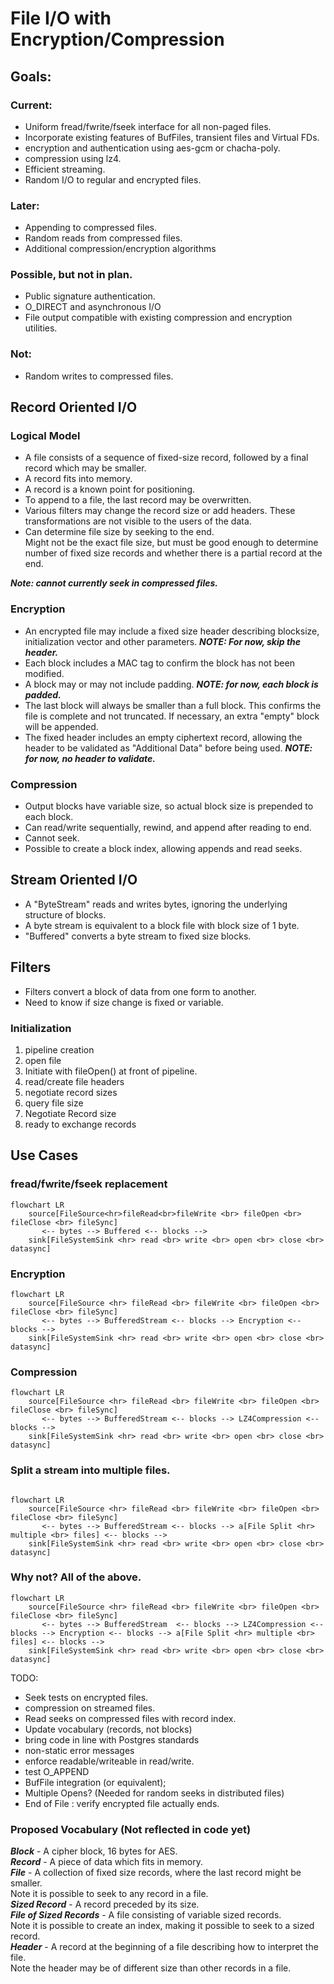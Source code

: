 # File I/O with Encryption/Compression


## Goals:
### Current:
- Uniform fread/fwrite/fseek interface for all non-paged files.
- Incorporate existing features of BufFiles, transient files and Virtual FDs.
- encryption and authentication using aes-gcm or chacha-poly.
- compression using lz4.
- Efficient streaming.
- Random I/O to regular and encrypted files.

### Later:
- Appending to compressed files.
- Random reads from compressed files.
- Additional compression/encryption algorithms

### Possible, but not in plan.
- Public signature authentication.
- O_DIRECT and asynchronous I/O
- File output compatible with existing compression and encryption utilities.

### Not:
 - Random writes to compressed files.


## Record Oriented I/O
### Logical Model
- A file consists of a sequence of fixed-size record, followed by
  a final record which may be smaller.
- A record fits into memory.
- A record is a known point for positioning.
- To append to a file, the last record may be overwritten.
- Various filters may change the record size or add headers. These transformations 
  are not visible to the users of the data.
- Can determine file size by seeking to the end.
  <br>Might not be the exact file size, but must be good enough to determine number
  of fixed size records and whether there is a partial record at the end.
  
***Note: cannot currently seek in compressed files.***

### Encryption
- An encrypted file may include a fixed size header describing blocksize, initialization vector
  and other parameters. ***NOTE: For now, skip the header.***
- Each block includes a MAC tag to confirm the block has not been modified.
- A block may or may not include padding. ***NOTE: for now, each block is padded.***
- The last block will always be smaller than a full block. This confirms
  the file is complete and not truncated. If necessary, an extra "empty" block
  will be appended.
- The fixed header includes an empty ciphertext record,
  allowing the header to be validated as "Additional Data" before being used.
  ***NOTE: for now, no header to validate.***
### Compression
- Output blocks have variable size, so actual block size is prepended 
  to each block.
- Can read/write sequentially, rewind, and append after reading to end.
- Cannot seek.
- Possible to create a block index, allowing appends and read seeks.

## Stream Oriented I/O
- A "ByteStream" reads and writes bytes, ignoring the underlying
  structure of blocks.
- A byte stream is equivalent to a block file with block size of 1 byte.
- "Buffered" converts a byte stream to fixed size blocks.

## Filters
 - Filters convert a block of data from one form to another.
 - Need to know if size change is fixed or variable.

### Initialization
1. pipeline creation
1. open file
  1. Initiate with fileOpen() at front of pipeline.
  1. read/create file headers
  1. negotiate record sizes
  2. query file size
1. Negotiate Record size
1. ready to exchange records


## Use Cases
### fread/fwrite/fseek replacement
```mermaid
flowchart LR 
    source[FileSource<hr>fileRead<br>fileWrite <br> fileOpen <br> fileClose <br> fileSync]
       <-- bytes --> Buffered <-- blocks -->
    sink[FileSystemSink <hr> read <br> write <br> open <br> close <br> datasync]
```

### Encryption
```mermaid 
flowchart LR 
    source[FileSource <hr> fileRead <br> fileWrite <br> fileOpen <br> fileClose <br> fileSync]
       <-- bytes --> BufferedStream <-- blocks --> Encryption <-- blocks --> 
    sink[FileSystemSink <hr> read <br> write <br> open <br> close <br> datasync]
```

### Compression
```mermaid 
flowchart LR
    source[FileSource <hr> fileRead <br> fileWrite <br> fileOpen <br> fileClose <br> fileSync]
       <-- bytes --> BufferedStream <-- blocks --> LZ4Compression <-- blocks --> 
    sink[FileSystemSink <hr> read <br> write <br> open <br> close <br> datasync]
``` 

### Split a stream into multiple files.
```mermaid

flowchart LR
    source[FileSource <hr> fileRead <br> fileWrite <br> fileOpen <br> fileClose <br> fileSync]
       <-- bytes --> BufferedStream <-- blocks --> a[File Split <hr> multiple <br> files] <-- blocks --> 
    sink[FileSystemSink <hr> read <br> write <br> open <br> close <br> datasync]
```

### Why not? All of the above.
```mermaid
flowchart LR
    source[FileSource <hr> fileRead <br> fileWrite <br> fileOpen <br> fileClose <br> fileSync]
       <-- bytes --> BufferedStream  <-- blocks --> LZ4Compression <-- blocks --> Encryption <-- blocks --> a[File Split <hr> multiple <br> files] <-- blocks --> 
    sink[FileSystemSink <hr> read <br> write <br> open <br> close <br> datasync]
```

TODO:
- Seek tests on encrypted files.
- compression on streamed files.
- Read seeks on compressed files with record index.
- Update vocabulary (records, not blocks)
- bring code in line with Postgres standards
- non-static error messages
- enforce readable/writeable in read/write.
- test O_APPEND
- BufFile integration (or equivalent);
- Multiple Opens? (Needed for random seeks in distributed files)
- End of File : verify encrypted file actually ends.

### Proposed Vocabulary (Not reflected in code yet)
***Block*** - A cipher block, 16 bytes for AES.
<br>***Record*** - A piece of data which fits in memory.
<br>***File*** - A collection of fixed size records, where the last record might be smaller.
<br>Note it is possible to seek to any record in a file.
<br>***Sized Record*** - A record preceded by its size.
<br>***File of Sized Records*** - A file consisting of variable sized records. 
<br>Note it is possible to create an index, making it possible to seek to a sized record.
<br>***Header*** - A record at the beginning of a file describing how to interpret the file. 
<br>Note the header may be of different size than other records in a file.
